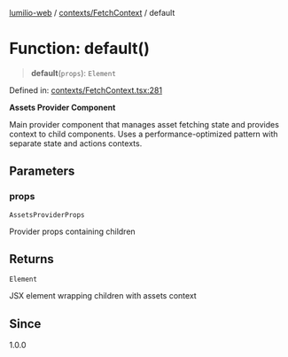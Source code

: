 [lumilio-web](../../../modules.md) / [contexts/FetchContext](../index.md) / default

# Function: default()

> **default**(`props`): `Element`

Defined in: [contexts/FetchContext.tsx:281](https://github.com/EdwinZhanCN/Lumilio-Photos/blob/729730fd5cb8fff79935f1e81b8a78010586bf64/web/src/contexts/FetchContext.tsx#L281)

**Assets Provider Component**

Main provider component that manages asset fetching state and provides context to child components.
Uses a performance-optimized pattern with separate state and actions contexts.

## Parameters

### props

`AssetsProviderProps`

Provider props containing children

## Returns

`Element`

JSX element wrapping children with assets context

## Since

1.0.0

